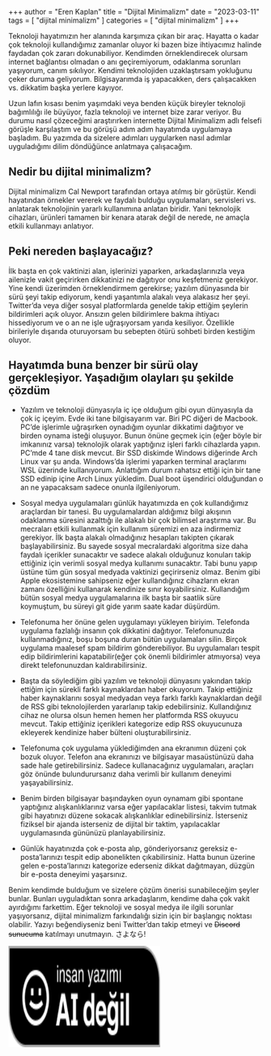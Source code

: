 +++
author = "Eren Kaplan"
title = "Dijital Minimalizm"
date = "2023-03-11"
tags = [
    "dijital minimalizm"
]
categories = [
    "dijital minimalizm"
]
+++

Teknoloji hayatımızın her alanında karşımıza çıkan bir araç. Hayatta o kadar çok teknoloji kullandığımız zamanlar oluyor ki bazen bize ihtiyacımız halinde faydadan çok zararı dokunabiliyor.  Kendimden örneklendirecek olursam internet bağlantısı olmadan o anı geçiremiyorum, odaklanma sorunları yaşıyorum, canım sıkılıyor. Kendimi teknolojiden uzaklaştırsam yokluğunu çeker duruma geliyorum. Bilgisayarımda iş yapacakken, ders çalışacakken vs. dikkatim başka yerlere kayıyor.

Uzun lafın kısası benim yaşımdaki veya benden küçük bireyler teknoloji bağımlılığı ile büyüyor, fazla teknoloji ve internet bize zarar veriyor. Bu durumu nasıl çözeceğimi araştırırken internette Dijital Minimalizm adlı felsefi görüşle karşılaştım ve bu görüşü adım adım hayatımda uygulamaya başladım. Bu yazımda da sizelere adımları uygularken nasıl adımlar uyguladığımı dilim döndüğünce anlatmaya çalışacağım.

## Nedir bu dijital minimalizm?

Dijital minimalizm Cal Newport tarafından ortaya atılmış bir görüştür. Kendi hayatından örnekler vererek ve faydalı bulduğu uygulamaları, servisleri vs. anlatarak teknolojinin yararlı kullanımına anlatan biridir. Yani teknolojik cihazları, ürünleri tamamen bir kenara atarak değil de nerede, ne amaçla etkili kullanmayı anlatıyor.

## Peki nereden başlayacağız?

İlk başta en çok vaktinizi alan, işlerinizi yaparken, arkadaşlarınızla veya ailenizle vakit geçirirken dikkatinizi ne dağıtıyor onu keşfetmeniz gerekiyor. Yine kendi üzerimden örneklendirmem gerekirse; yazılım dünyasında bir sürü şeyi takip ediyorum, kendi yaşantımla alakalı veya alakasız her şeyi. Twitter’da veya diğer sosyal platformlarda genelde takip ettiğim şeylerin bildirimleri açık oluyor. Ansızın gelen bildirimlere bakma ihtiyacı hissediyorum ve o an ne işle uğraşıyorsam yarıda kesiliyor. Özellikle birileriyle dışarıda oturuyorsam bu sebepten ötürü sohbeti birden kestiğim oluyor.

## Hayatımda buna benzer bir sürü olay gerçekleşiyor. Yaşadığım olayları şu şekilde çözdüm

- Yazılım ve teknoloji dünyasıyla iç içe olduğum gibi oyun dünyasıyla da çok iç içeyim. Evde iki tane bilgisayarım var. Biri PC diğeri de Macbook. PC’de işlerimle uğraşırken oynadığım oyunlar dikkatimi dağıtıyor ve birden oynama isteği oluşuyor. Bunun önüne geçmek için (eğer böyle bir imkanınız varsa) teknolojik olarak yaptığınız işleri farklı cihazlarda yapın. PC’mde 4 tane disk mevcut. Bir SSD diskimde Windows diğerinde Arch Linux var şu anda. Windows’da işlerimi yaparken terminal araçlarımı WSL üzerinde kullanıyorum. Anlattığım durum rahatsız ettiği için bir tane SSD edinip içine Arch Linux yükledim. Dual boot üşendirici olduğundan o an ne yapacaksam sadece onunla ilgileniyorum.

- Sosyal medya uygulamaları günlük hayatımızda en çok kullandığımız araçlardan bir tanesi. Bu uygulamalardan aldığımız bilgi akışının odaklanma süresini azalttığı ile alakalı bir çok bilimsel araştırma var. Bu mecraları etkili kullanmak için kullanım süremizi en aza indirmemiz gerekiyor. İlk başta alakalı olmadığınız hesapları takipten çıkarak başlayabilirsiniz. Bu sayede sosyal mecralardaki algoritma size daha faydalı içerikler sunacaktır ve sadece alakalı olduğunuz konuları takip ettiğiniz için verimli sosyal medya kullanımı sunacaktır. Tabi bunu yapıp üstüne tüm gün sosyal medyada vaktinizi geçirirseniz olmaz. Benim gibi Apple ekosistemine sahipseniz eğer kullandığınız cihazların ekran zamanı özelliğini kullanarak kendinize sınır koyabilirsiniz. Kullandığım bütün sosyal medya uygulamalarına ilk başta bir saatlik süre koymuştum, bu süreyi git gide yarım saate kadar düşürdüm.

- Telefonuma her önüne gelen uygulamayı yükleyen biriyim. Telefonda uygulama fazlalığı insanın çok dikkatini dağıtıyor. Telefonunuzda kullanmadığınız, boşu boşuna duran bütün uygulamaları silin. Birçok uygulama maalesef spam bildirim gönderebiliyor. Bu uygulamaları tespit edip bildirimlerini kapatabilir(eğer çok önemli bildirimler atmıyorsa) veya direkt telefonunuzdan kaldırabilirsiniz.

- Başta da söylediğim gibi yazılım ve teknoloji dünyasını yakından takip ettiğim için sürekli farklı kaynaklardan haber okuyorum. Takip ettiğiniz haber kaynaklarını sosyal medyadan veya farklı farklı kaynaklardan değil de RSS gibi teknolojilerden yararlanıp takip edebilirsiniz. Kullandığınız cihaz ne olursa olsun hemen hemen her platformda RSS okuyucu mevcut. Takip ettiğiniz içerikleri kategorize edip RSS okuyucunuza ekleyerek kendinize haber bülteni oluşturabilirsiniz.

- Telefonuma çok uygulama yüklediğimden ana ekranımın düzeni çok bozuk oluyor. Telefon ana ekranınızı ve bilgisayar masaüstünüzü daha sade hale getirebilirsiniz. Sadece kullanacağınız uygulamaları, araçları göz önünde bulundurursanız daha verimli bir kullanım deneyimi yaşayabilirsiniz.

- Benim birden bilgisayar başındayken oyun oynamam gibi spontane yaptığınız alışkanlıklarınız varsa eğer yapılacaklar listesi, takvim tutmak gibi hayatınızı düzene sokacak alışkanlıklar edinebilirsiniz. İsterseniz fiziksel bir ajanda isterseniz de dijital bir taktim, yapılacaklar uygulamasında gününüzü planlayabilirsiniz.

- Günlük hayatınızda çok e-posta alıp, gönderiyorsanız gereksiz e-posta’larınızı tespit edip abonelikten çıkabilirsiniz. Hatta bunun üzerine gelen e-posta’larınızı kategorize ederseniz dikkat dağıtmayan, düzgün bir e-posta deneyimi yaşarsınız.

Benim kendimde bulduğum ve sizelere çözüm önerisi sunabileceğim şeyler bunlar. Bunları uyguladıktan sonra arkadaşlarım, kendime daha çok vakit ayırdığımı farkettim. Eğer teknoloji ve sosyal medya ile ilgili sorunlar yaşıyorsanız, dijital minimalizm farkındalığı sizin için bir başlangıç noktası olabilir. Yazıyı beğendiyseniz beni Twitter’dan takip etmeyi ve ~~Discord sunucuma~~ katılmayı unutmayın. さよなら!

<img src="insan-yazimi.png" alt="https://notbyai.fyi/" width="300" height="200">